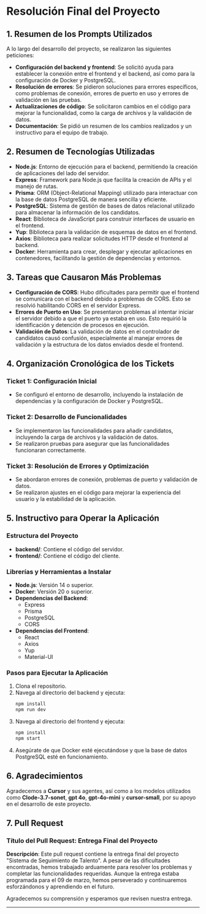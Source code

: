 # Resolución Final del Proyecto

## 1. Resumen de los Prompts Utilizados

A lo largo del desarrollo del proyecto, se realizaron las siguientes peticiones:

- **Configuración del backend y frontend**: Se solicitó ayuda para establecer la conexión entre el frontend y el backend, así como para la configuración de Docker y PostgreSQL.
- **Resolución de errores**: Se pidieron soluciones para errores específicos, como problemas de conexión, errores de puerto en uso y errores de validación en las pruebas.
- **Actualizaciones de código**: Se solicitaron cambios en el código para mejorar la funcionalidad, como la carga de archivos y la validación de datos.
- **Documentación**: Se pidió un resumen de los cambios realizados y un instructivo para el equipo de trabajo.

## 2. Resumen de Tecnologías Utilizadas

- **Node.js**: Entorno de ejecución para el backend, permitiendo la creación de aplicaciones del lado del servidor.
- **Express**: Framework para Node.js que facilita la creación de APIs y el manejo de rutas.
- **Prisma**: ORM (Object-Relational Mapping) utilizado para interactuar con la base de datos PostgreSQL de manera sencilla y eficiente.
- **PostgreSQL**: Sistema de gestión de bases de datos relacional utilizado para almacenar la información de los candidatos.
- **React**: Biblioteca de JavaScript para construir interfaces de usuario en el frontend.
- **Yup**: Biblioteca para la validación de esquemas de datos en el frontend.
- **Axios**: Biblioteca para realizar solicitudes HTTP desde el frontend al backend.
- **Docker**: Herramienta para crear, desplegar y ejecutar aplicaciones en contenedores, facilitando la gestión de dependencias y entornos.

## 3. Tareas que Causaron Más Problemas

- **Configuración de CORS**: Hubo dificultades para permitir que el frontend se comunicara con el backend debido a problemas de CORS. Esto se resolvió habilitando CORS en el servidor Express.
- **Errores de Puerto en Uso**: Se presentaron problemas al intentar iniciar el servidor debido a que el puerto ya estaba en uso. Esto requirió la identificación y detención de procesos en ejecución.
- **Validación de Datos**: La validación de datos en el controlador de candidatos causó confusión, especialmente al manejar errores de validación y la estructura de los datos enviados desde el frontend.

## 4. Organización Cronológica de los Tickets

### Ticket 1: Configuración Inicial
- Se configuró el entorno de desarrollo, incluyendo la instalación de dependencias y la configuración de Docker y PostgreSQL.

### Ticket 2: Desarrollo de Funcionalidades
- Se implementaron las funcionalidades para añadir candidatos, incluyendo la carga de archivos y la validación de datos.
- Se realizaron pruebas para asegurar que las funcionalidades funcionaran correctamente.

### Ticket 3: Resolución de Errores y Optimización
- Se abordaron errores de conexión, problemas de puerto y validación de datos.
- Se realizaron ajustes en el código para mejorar la experiencia del usuario y la estabilidad de la aplicación.

## 5. Instructivo para Operar la Aplicación

### Estructura del Proyecto
- **backend/**: Contiene el código del servidor.
- **frontend/**: Contiene el código del cliente.

### Librerías y Herramientas a Instalar
- **Node.js**: Versión 14 o superior.
- **Docker**: Versión 20 o superior.
- **Dependencias del Backend**:
  - Express
  - Prisma
  - PostgreSQL
  - CORS
- **Dependencias del Frontend**:
  - React
  - Axios
  - Yup
  - Material-UI

### Pasos para Ejecutar la Aplicación
1. Clona el repositorio.
2. Navega al directorio del backend y ejecuta:
   ```bash
   npm install
   npm run dev
   ```
3. Navega al directorio del frontend y ejecuta:
   ```bash
   npm install
   npm start
   ```
4. Asegúrate de que Docker esté ejecutándose y que la base de datos PostgreSQL esté en funcionamiento.

## 6. Agradecimientos

Agradecemos a **Cursor** y sus agentes, así como a los modelos utilizados como **Clode-3.7-sonet**, **gpt 4o**, **gpt-4o-mini** y **cursor-small**, por su apoyo en el desarrollo de este proyecto.

## 7. Pull Request

### Título del Pull Request: Entrega Final del Proyecto

**Descripción**:
Este pull request contiene la entrega final del proyecto "Sistema de Seguimiento de Talento". A pesar de las dificultades encontradas, hemos trabajado arduamente para resolver los problemas y completar las funcionalidades requeridas. Aunque la entrega estaba programada para el 09 de marzo, hemos perseverado y continuaremos esforzándonos y aprendiendo en el futuro.

Agradecemos su comprensión y esperamos que revisen nuestra entrega.

---

